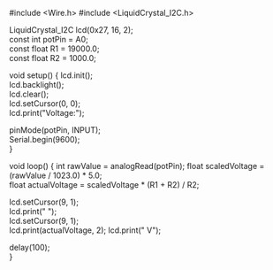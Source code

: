 #include <Wire.h>
#include <LiquidCrystal_I2C.h>

LiquidCrystal_I2C lcd(0x27, 16, 2);  
const int potPin = A0;  
const float R1 = 19000.0;  
const float R2 = 1000.0;  

void setup() {
  lcd.init();                      
  lcd.backlight();                 
  lcd.clear();                    
  lcd.setCursor(0, 0);            
  lcd.print("Voltage:");         

  pinMode(potPin, INPUT);          
  Serial.begin(9600);              
}

void loop() {
  int rawValue = analogRead(potPin);
  float scaledVoltage = (rawValue / 1023.0) * 5.0;  
  float actualVoltage = scaledVoltage * (R1 + R2) / R2;  
  
  lcd.setCursor(9, 1);           
  lcd.print("      ");            
  lcd.setCursor(9, 1);            
  lcd.print(actualVoltage, 2);
  lcd.print(" V");               

  delay(100);                  
}
